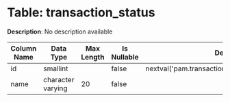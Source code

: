 # Table: transaction_status

**Description**: No description available

| Column Name | Data Type | Max Length | Is Nullable | Default | Primary Key | Foreign Key |
|-------------|-----------|------------|-------------|---------|-------------|-------------|
| id | smallint |  | false | nextval('pam.transaction_status_id_seq'::regclass) | transaction_status | transaction_status |
| name | character varying | 20 | false |  |  |  |
